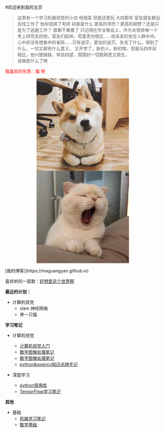 #欢迎来到我的主页
> 这里有一个学习机器视觉的小白 他很菜 但是还爱玩
> 大四那年 室友朋友都出去找工作了 他却选择了考研
> 初衷是什么 更高的学历？更高的视野？还是只是为了逃避工作？ 那都不重要了
> 只记得在毕业聚会上，作为全宿舍唯一个考上研究生的他，室友们起哄，苟富贵勿相忘......他呆呆的坐在人群中间，心中却没有想象中的雀跃……只有迷茫，更加的迷茫。失去了什么，得到了什么，一切又都有什么意义。
> 又开学了，新的人，新的物，但是与四年前相比，他兴致缺缺，举目四望，周围的一切既熟悉又陌生。<br>
> 该做些什么了啊

<label style="color:red">我喜欢的东西：猫 狗</label>
<p align="center">
  <img src="assets/image/1.jpg" align="center" width="300">
  <img src="assets/image/7.jpg" align="center" width="300">
</p>
[我的博客](https://maguangyan.github.io)

喜欢听的一首歌：[好想爱这个世界啊](http://music.163.com/song?id=1407358755&userid=511297550)

**最近的计划：**<br>
* 计算机视觉<br>
  * slam 神经网络<br>
  * 养一只猫<br>
  
**学习笔记**<br>
* 计算机视觉
  * [计算机视觉入门](assets/闲言杂语/计算机视觉入门.md)
  * [数字图像处理笔记](assets/闲言杂语/数字图像处理笔记.md)
  * [数字图像处理笔记](assets/闲言杂语/数字图像处理笔记MATLAB版.md)
  * [python&opencv知识点随手记](assets/闲言杂语/Python知识&opencv点随手记.md)
  
* 深度学习
  * [python常用库](assets/闲言杂语/python常用库.md)
  * [TensorFlow学习笔记](assets/闲言杂语/Tensorflow.md)


  
**其他**
* 基础
  * [机器学习笔记](assets/闲言杂语/机器学习笔记.md)
  * [数学基础](assets/闲言杂语/数学基础.md)



 
    
    
    
    
